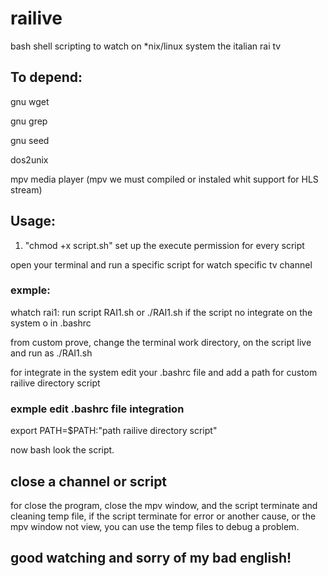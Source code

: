 # railive
bash shell scripting to watch on *nix/linux  system the italian rai tv 

##  To depend:

gnu wget

gnu grep

gnu seed

dos2unix

mpv media player (mpv we must compiled or instaled whit support for HLS stream)

## Usage:
1) "chmod +x script.sh"  set up the execute permission for every script

open your terminal and run a  specific script for watch specific tv channel

### exmple:
whatch rai1: run script RAI1.sh or ./RAI1.sh if the script no integrate on the system o in .bashrc

from custom prove, change the terminal work directory, on the script live and run as ./RAI1.sh

for integrate  in the system edit your .bashrc file and add a path for  custom  railive directory script

### exmple edit .bashrc  file integration 

export PATH=$PATH:"path railive directory script"


now bash look the script. 

## close a channel or script

for close the program, close  the mpv window, and the script terminate and cleaning temp file, if the script  terminate for error or another cause, or the mpv window not view, you can use the temp files to debug a problem.

## good watching and sorry of my bad english!
